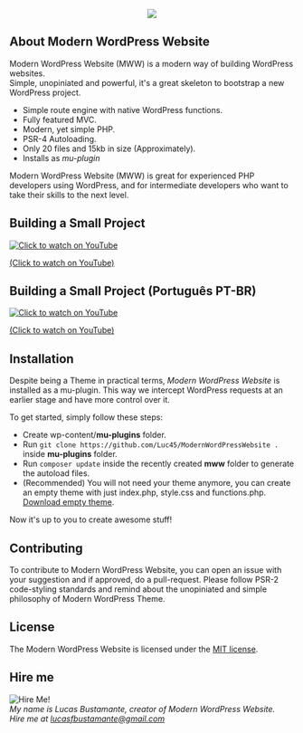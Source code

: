 
<p align="center"><img src="https://www.lucasbustamante.com.br/wp-content/uploads/2018/10/mww-logo.svg"></p>

## About Modern WordPress Website

Modern WordPress Website (MWW) is a modern way of building WordPress websites.<br/>
Simple, unopiniated and powerful, it's a great skeleton to bootstrap a new WordPress project.

- Simple route engine with native WordPress functions.
- Fully featured MVC.
- Modern, yet simple PHP.
- PSR-4 Autoloading.
- Only 20 files and 15kb in size (Approximately).
- Installs as *mu-plugin*

Modern WordPress Website (MWW) is great for experienced PHP developers using WordPress, and for intermediate developers who want to take their skills to the next level.

## Building a Small Project

[![Click to watch on YouTube](https://img.youtube.com/vi/-_PmRfG83Oc/0.jpg)](https://www.youtube.com/watch?v=-_PmRfG83Oc)

[(Click to watch on YouTube)](https://www.youtube.com/watch?v=-_PmRfG83Oc)

## Building a Small Project (Português PT-BR)

[![Click to watch on YouTube](https://img.youtube.com/vi/NGQ2siW5DwI/0.jpg)](https://www.youtube.com/watch?v=NGQ2siW5DwI)

[(Click to watch on YouTube)](https://www.youtube.com/watch?v=NGQ2siW5DwI)

## Installation

Despite being a Theme in practical terms, *Modern WordPress Website* is installed as a mu-plugin. This way we intercept WordPress requests at an earlier stage and have more control over it.

To get started, simply follow these steps:

- Create wp-content/**mu-plugins** folder.
- Run `git clone https://github.com/Luc45/ModernWordPressWebsite .` inside **mu-plugins** folder.
- Run `composer update` inside the recently created **mww** folder to generate the autoload files.
- (Recommended) You will not need your theme anymore, you can create an empty theme with just index.php, style.css and functions.php. [Download empty theme](https://github.com/Luc45/EmptyTheme/archive/master.zip).

Now it's up to you to create awesome stuff!

## Contributing

To contribute to Modern WordPress Website, you can open an issue with your suggestion and if approved, do a pull-request. Please follow PSR-2 code-styling standards and remind about the unopiniated and simple philosophy of Modern WordPress Theme.

## License

The Modern WordPress Website is licensed under the [MIT license](https://opensource.org/licenses/MIT).

## Hire me

![Hire Me!](https://www.lucasbustamante.com.br/wp-content/uploads/2018/10/lucas-small.jpg)<br/>
*My name is Lucas Bustamante, creator of Modern WordPress Website.<br/>
Hire me at lucasfbustamante@gmail.com*
